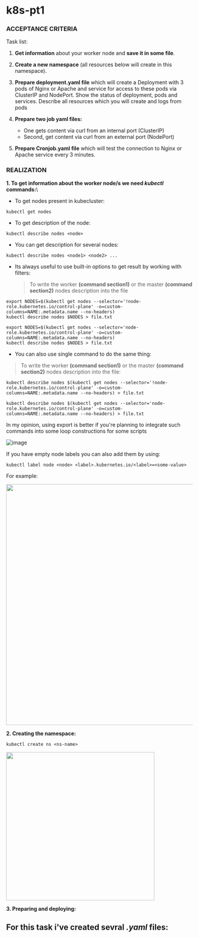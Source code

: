 # k8s-pt1

### ACCEPTANCE CRITERIA

Task list:

  1. __Get information__ about your worker node and __save it in some file__.

  2. __Create a new namespace__ (all resources below will create in this namespace).

  3. __Prepare deployment.yaml file__ which will create a Deployment with 3 pods of Nginx or Apache and service for access to these pods via ClusterIP and NodePort. 
    Show the status of deployment, pods and services. Describe all resources which you will create and logs from pods

  4. __Prepare two job yaml files:__
      - One gets content via curl from an internal port (ClusterIP)
      - Second, get content via curl from an external port (NodePort)

  5. __Prepare Cronjob.yaml file__ which will test the connection to Nginx or Apache service every 3 minutes.

### REALIZATION

__1. To get information about the worker node/s we need _kubectl_ commands:__\
  - To get nodes present in kubecluster:
  ```
  kubectl get nodes 
  ```
  - To get description of the node: 
  ```
  kubectl describe nodes <node>
  ```
  - You can get description for several nodes:
  ```
  kubectl describe nodes <node1> <node2> ...
  ```
  - Its always useful to use built-in options to get result by working with filters:
    >To write the worker __(command section1)__ or the master __(command section2)__ nodes description into the file
  ```
  export NODES=$(kubectl get nodes --selector='!node-role.kubernetes.io/control-plane' -o=custom-columns=NAME:.metadata.name --no-headers)
  kubectl describe nodes $NODES > file.txt
  ```
  ```
  export NODES=$(kubectl get nodes --selector='node-role.kubernetes.io/control-plane' -o=custom-columns=NAME:.metadata.name --no-headers)
  kubectl describe nodes $NODES > file.txt
  ```
  - You can also use single command to do the same thing:
  >To write the worker __(command section1)__ or the master __(command section2)__ nodes description into the file:
  ```
  kubectl describe nodes $(kubectl get nodes --selector='!node-role.kubernetes.io/control-plane' -o=custom-columns=NAME:.metadata.name --no-headers) > file.txt
  ```
  ```
  kubectl describe nodes $(kubectl get nodes --selector='node-role.kubernetes.io/control-plane' -o=custom-columns=NAME:.metadata.name --no-headers) > file.txt
  ```
  In my opinion, using export is better if you're planning to integrate such commands into some loop constructions for some scripts
  
  ![image](https://user-images.githubusercontent.com/109740456/216844927-cfbd1622-7aaf-48fc-adad-a94905e5a960.png)
  
  If you have empty node labels you can also add them by using:
  ```
  kubectl label node <node> <label>.kubernetes.io/<label>=<some-value>
  ```
  For example:
  
  <img src="https://user-images.githubusercontent.com/109740456/216851322-1b14e274-6727-4650-9b3e-055545cd1815.png" width="650">

__2. Creating the namespace:__
```
kubectl create ns <ns-name>
```
<img src="https://user-images.githubusercontent.com/109740456/216851600-cadce98f-c9a0-42c1-b3af-248ee9ce2934.png" width="400">

__3. Preparing and deploying:__

For this task i've created sevral _.yaml_ files:
  - 
